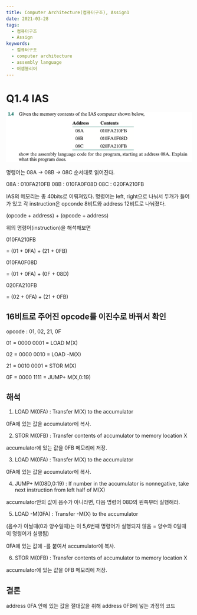 ```yaml
---
title: Computer Architecture(컴퓨터구조), Assign1
date: 2021-03-28
tags:
  - 컴퓨터구조
  - Assign
keywords:
  - 컴퓨터구조
  - computer architecture
  - assembly language
  - 어셈블리어
---
```


# Q1.4 IAS

![](computer_assgin1_2.png)

명령어는 08A -> 08B -> 08C 순서대로 읽어진다.

08A : 010FA210FB
08B : 010FA0F08D
08C : 020FA210FB

IAS의 메모리는 총 40bits로 이뤄져있다.
명령어는 left, right으로 나눠서 두개가 들어가 있고
각 instruction은 opconde 8비트와 address 12비트로 나눠졌다.

(opcode + address) + (opcode + address)

위의 명령어(instruction)을 해석해보면

010FA210FB

= (01 + 0FA) + (21 + 0FB)

010FA0F08D

= (01 + 0FA) + (0F + 08D)

020FA210FB

= (02 + 0FA) + (21 + 0FB)

## 16비트로 주어진 opcode를 이진수로 바꿔서 확인

opcode : 01, 02, 21, 0F

01 = 0000 0001 = LOAD M(X)

02 = 0000 0010 = LOAD -M(X)

21 = 0010 0001 = STOR M(X)

0F = 0000 1111 = JUMP+ M(X,0:19)

## 해석

1. LOAD M(0FA) : Transfer M(X) to the accumulator

0FA에 있는 값을 accumulator에 복사.

2. STOR M(0FB) : Transfer contents of accumulator to memory location X

accumulator에 있는 값을 0FB 메모리에 저장.

3. LOAD M(0FA) : Transfer M(X) to the accumulator

0FA에 있는 값을 accumulator에 복사.

4. JUMP+ M(08D,0:19) : If number in the accumulator is nonnegative, take next instruction from left half of M(X)

accumulator안의 값이 음수가 아니라면, 다음 명령어 08D의 왼쪽부터 실행해라.

5. LOAD -M(0FA) : Transfer -M(X) to the accumulator

(음수가 아닐때(0과 양수일때)는 이 5,6번째 명령어가 실행되지 않음 = 양수와 0일때 이 명령어가 실행됨)

0FA에 있는 값에 -를 붙여서 accumulator에 복사.

6. STOR M(0FB) : Transfer contents of accumulator to memory location X

accumulator에 있는 값을 0FB 메모리에 저장.

## 결론

address 0FA 안에 있는 값을 절대값을 취해 address 0FB에 넣는 과정의 코드
